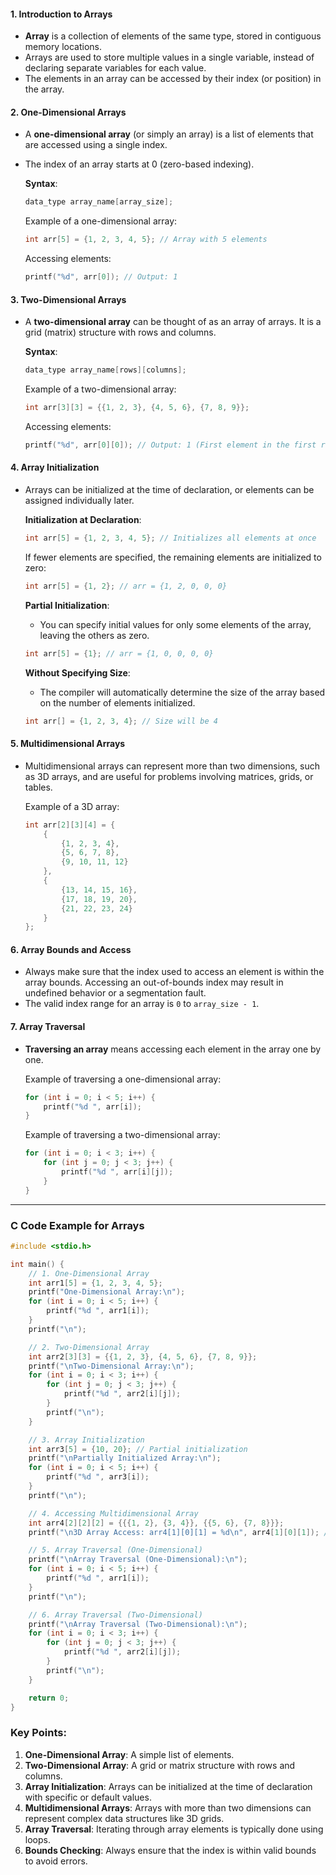 #### 1. **Introduction to Arrays**

- **Array** is a collection of elements of the same type, stored in contiguous memory locations.
- Arrays are used to store multiple values in a single variable, instead of declaring separate variables for each value.
- The elements in an array can be accessed by their index (or position) in the array.

#### 2. **One-Dimensional Arrays**

- A **one-dimensional array** (or simply an array) is a list of elements that are accessed using a single index.
    
- The index of an array starts at 0 (zero-based indexing).
    
    **Syntax**:
    
    ```c
    data_type array_name[array_size];
    ```
    
    Example of a one-dimensional array:
    
    ```c
    int arr[5] = {1, 2, 3, 4, 5}; // Array with 5 elements
    ```
    
    Accessing elements:
    
    ```c
    printf("%d", arr[0]); // Output: 1
    ```
    

#### 3. **Two-Dimensional Arrays**

- A **two-dimensional array** can be thought of as an array of arrays. It is a grid (matrix) structure with rows and columns.
    
    **Syntax**:
    
    ```c
    data_type array_name[rows][columns];
    ```
    
    Example of a two-dimensional array:
    
    ```c
    int arr[3][3] = {{1, 2, 3}, {4, 5, 6}, {7, 8, 9}};
    ```
    
    Accessing elements:
    
    ```c
    printf("%d", arr[0][0]); // Output: 1 (First element in the first row)
    ```
    

#### 4. **Array Initialization**

- Arrays can be initialized at the time of declaration, or elements can be assigned individually later.
    
    **Initialization at Declaration**:
    
    ```c
    int arr[5] = {1, 2, 3, 4, 5}; // Initializes all elements at once
    ```
    
    If fewer elements are specified, the remaining elements are initialized to zero:
    
    ```c
    int arr[5] = {1, 2}; // arr = {1, 2, 0, 0, 0}
    ```
    
    **Partial Initialization**:
    
    - You can specify initial values for only some elements of the array, leaving the others as zero.
    
    ```c
    int arr[5] = {1}; // arr = {1, 0, 0, 0, 0}
    ```
    
    **Without Specifying Size**:
    
    - The compiler will automatically determine the size of the array based on the number of elements initialized.
    
    ```c
    int arr[] = {1, 2, 3, 4}; // Size will be 4
    ```
    

#### 5. **Multidimensional Arrays**

- Multidimensional arrays can represent more than two dimensions, such as 3D arrays, and are useful for problems involving matrices, grids, or tables.
    
    Example of a 3D array:
    
    ```c
    int arr[2][3][4] = {
        {
            {1, 2, 3, 4},
            {5, 6, 7, 8},
            {9, 10, 11, 12}
        },
        {
            {13, 14, 15, 16},
            {17, 18, 19, 20},
            {21, 22, 23, 24}
        }
    };
    ```
    

#### 6. **Array Bounds and Access**

- Always make sure that the index used to access an element is within the array bounds. Accessing an out-of-bounds index may result in undefined behavior or a segmentation fault.
- The valid index range for an array is `0` to `array_size - 1`.

#### 7. **Array Traversal**

- **Traversing an array** means accessing each element in the array one by one.
    
    Example of traversing a one-dimensional array:
    
    ```c
    for (int i = 0; i < 5; i++) {
        printf("%d ", arr[i]);
    }
    ```
    
    Example of traversing a two-dimensional array:
    
    ```c
    for (int i = 0; i < 3; i++) {
        for (int j = 0; j < 3; j++) {
            printf("%d ", arr[i][j]);
        }
    }
    ```
    
---
### C Code Example for Arrays

```c
#include <stdio.h>

int main() {
    // 1. One-Dimensional Array
    int arr1[5] = {1, 2, 3, 4, 5};
    printf("One-Dimensional Array:\n");
    for (int i = 0; i < 5; i++) {
        printf("%d ", arr1[i]);
    }
    printf("\n");

    // 2. Two-Dimensional Array
    int arr2[3][3] = {{1, 2, 3}, {4, 5, 6}, {7, 8, 9}};
    printf("\nTwo-Dimensional Array:\n");
    for (int i = 0; i < 3; i++) {
        for (int j = 0; j < 3; j++) {
            printf("%d ", arr2[i][j]);
        }
        printf("\n");
    }

    // 3. Array Initialization
    int arr3[5] = {10, 20}; // Partial initialization
    printf("\nPartially Initialized Array:\n");
    for (int i = 0; i < 5; i++) {
        printf("%d ", arr3[i]);
    }
    printf("\n");

    // 4. Accessing Multidimensional Array
    int arr4[2][2][2] = {{{1, 2}, {3, 4}}, {{5, 6}, {7, 8}}};
    printf("\n3D Array Access: arr4[1][0][1] = %d\n", arr4[1][0][1]); // Output: 6

    // 5. Array Traversal (One-Dimensional)
    printf("\nArray Traversal (One-Dimensional):\n");
    for (int i = 0; i < 5; i++) {
        printf("%d ", arr1[i]);
    }
    printf("\n");

    // 6. Array Traversal (Two-Dimensional)
    printf("\nArray Traversal (Two-Dimensional):\n");
    for (int i = 0; i < 3; i++) {
        for (int j = 0; j < 3; j++) {
            printf("%d ", arr2[i][j]);
        }
        printf("\n");
    }

    return 0;
}
```

### Key Points:

1. **One-Dimensional Array**: A simple list of elements.
2. **Two-Dimensional Array**: A grid or matrix structure with rows and columns.
3. **Array Initialization**: Arrays can be initialized at the time of declaration with specific or default values.
4. **Multidimensional Arrays**: Arrays with more than two dimensions can represent complex data structures like 3D grids.
5. **Array Traversal**: Iterating through array elements is typically done using loops.
6. **Bounds Checking**: Always ensure that the index is within valid bounds to avoid errors.